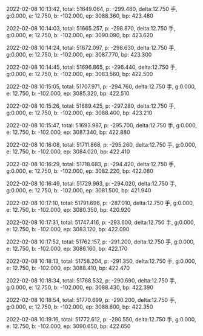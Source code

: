 2022-02-08 10:13:42, total: 51649.064, p: -299.480, delta:12.750 手, g:0.000, e: 12.750, b: -102.000, ep: 3088.360, bp: 423.480

2022-02-08 10:14:03, total: 51665.257, p: -298.870, delta:12.750 手, g:0.000, e: 12.750, b: -102.000, ep: 3090.090, bp: 423.620

2022-02-08 10:14:24, total: 51672.097, p: -298.630, delta:12.750 手, g:0.000, e: 12.750, b: -102.000, ep: 3087.770, bp: 423.300

2022-02-08 10:14:45, total: 51696.865, p: -296.440, delta:12.750 手, g:0.000, e: 12.750, b: -102.000, ep: 3083.560, bp: 422.500

2022-02-08 10:15:05, total: 51707.971, p: -294.760, delta:12.750 手, g:0.000, e: 12.750, b: -102.000, ep: 3085.320, bp: 422.510

2022-02-08 10:15:26, total: 51689.425, p: -297.280, delta:12.750 手, g:0.000, e: 12.750, b: -102.000, ep: 3088.400, bp: 423.210

2022-02-08 10:15:47, total: 51693.987, p: -295.700, delta:12.750 手, g:0.000, e: 12.750, b: -102.000, ep: 3087.340, bp: 422.880

2022-02-08 10:16:08, total: 51711.868, p: -295.260, delta:12.750 手, g:0.000, e: 12.750, b: -102.000, ep: 3084.020, bp: 422.410

2022-02-08 10:16:29, total: 51718.683, p: -294.420, delta:12.750 手, g:0.000, e: 12.750, b: -102.000, ep: 3082.220, bp: 422.080

2022-02-08 10:16:49, total: 51729.963, p: -294.020, delta:12.750 手, g:0.000, e: 12.750, b: -102.000, ep: 3081.500, bp: 421.940

2022-02-08 10:17:10, total: 51791.696, p: -287.010, delta:12.750 手, g:0.000, e: 12.750, b: -102.000, ep: 3080.350, bp: 420.920

2022-02-08 10:17:31, total: 51747.416, p: -293.600, delta:12.750 手, g:0.000, e: 12.750, b: -102.000, ep: 3083.120, bp: 422.090

2022-02-08 10:17:52, total: 51762.157, p: -291.200, delta:12.750 手, g:0.000, e: 12.750, b: -102.000, ep: 3086.160, bp: 422.170

2022-02-08 10:18:13, total: 51758.204, p: -291.350, delta:12.750 手, g:0.000, e: 12.750, b: -102.000, ep: 3088.410, bp: 422.470

2022-02-08 10:18:34, total: 51768.532, p: -290.690, delta:12.750 手, g:0.000, e: 12.750, b: -102.000, ep: 3088.430, bp: 422.390

2022-02-08 10:18:54, total: 51770.699, p: -290.200, delta:12.750 手, g:0.000, e: 12.750, b: -102.000, ep: 3088.600, bp: 422.350

2022-02-08 10:19:16, total: 51772.612, p: -290.550, delta:12.750 手, g:0.000, e: 12.750, b: -102.000, ep: 3090.650, bp: 422.650